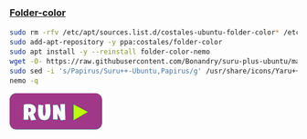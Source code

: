 ### [Folder-color](http://foldercolor.tuxfamily.org/)
```bash
sudo rm -rfv /etc/apt/sources.list.d/costales-ubuntu-folder-color* /etc/apt/trusted.gpg.d/costales_ubuntu_folder-color*
sudo add-apt-repository -y ppa:costales/folder-color
sudo apt install -y --reinstall folder-color-nemo
wget -O- https://raw.githubusercontent.com/Bonandry/suru-plus-ubuntu/master/install.sh | sh
sudo sed -i 's/Papirus/Suru++-Ubuntu,Papirus/g' /usr/share/icons/Yaru++/index.theme
nemo -q
```
[![bashrun-url](images/bashrun-url.png)](br:folder-color)